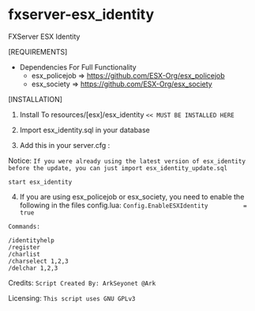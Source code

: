 # fxserver-esx_identity
FXServer ESX Identity

[REQUIREMENTS]

* Dependencies For Full Functionality
  * esx_policejob => https://github.com/ESX-Org/esx_policejob
  * esx_society => https://github.com/ESX-Org/esx_society

[INSTALLATION]

1) Install To resources/[esx]/esx_identity
`<< MUST BE INSTALLED HERE`
2) Import esx_identity.sql in your database

3) Add this in your server.cfg :

Notice:
`If you were already using the latest version of esx_identity before the update, you can just import esx_identity_update.sql`

```
start esx_identity
```
4) If you are using esx_policejob or esx_society, you need to enable the following in the files config.lua:
```Config.EnableESXIdentity          = true```

```
Commands:

/identityhelp
/register
/charlist
/charselect 1,2,3
/delchar 1,2,3
```

Credits:
`Script Created By: ArkSeyonet @Ark`

Licensing:
`This script uses GNU GPLv3`

